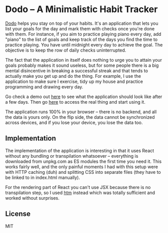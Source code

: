 Dodo – A Minimalistic Habit Tracker
===

[Dodo](https://firoxer.github.io/dodo/) helps you stay on top of your habits. It's an application that lets you list your goals for the day and mark them with checks once you're done with them. For instance, if you aim to practice playing piano every day, add "piano" to the list of goals and keep track of the days you find the time to practice playing. You have until midnight every day to achieve the goal. The objective is to keep the row of daily checks uninterrupted.

The fact that the application in itself does nothing to urge you to attain your goals probably makes it sound useless, but for some people there is a big mental disincentive in breaking a successful streak and that tends to actually make you get up and do the thing. For example, I use the application to make sure I exercise, tidy up my house and practice programming and drawing every day.

Go check a demo out [here](https://firoxer.github.io/dodo/?demo=true) to see what the application should look like after a few days. Then go [here](https://firoxer.github.io/dodo/) to access the real thing and start using it.

The application runs 100% in your browser – there is no backend, and all the data is yours only. On the flip side, the data cannot be synchronized across devices, and if you lose your device, you lose the data too.

Implementation
---

The implementation of the application is interesting in that it uses React without any bundling or transpilation whatsoever – everything is downloaded from unpkg.com as ES modules the first time you need it. This works fairly well, and the only painful moments I had with this setup were with HTTP caching (duh) and splitting CSS into separate files (they have to be linked to in index.html manually).

For the rendering part of React you can't use JSX because there is no transpilation step, so I used [htm](https://www.npmjs.com/package/htm) instead which was totally sufficient and worked without surprises.

License
---

MIT
